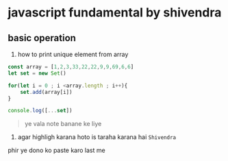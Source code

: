 # javascript fundamental by shivendra

## basic operation

1. how to print unique element from array
```js
const array = [1,2,3,33,22,22,9,9,69,6,6]
let set = new Set()

for(let i = 0 ; i <array.length ; i++){
    set.add(array[i])
}

console.log([...set])
```
> ye vala note banane ke liye 
1. agar highligh karana hoto is taraha karana hai `Shivendra`

 phir ye dono ko paste karo last me